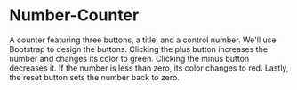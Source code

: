# Number-Counter

A counter featuring three buttons, a title, and a control number. We'll use Bootstrap to design the buttons. Clicking the plus button increases the number and changes its color to green. Clicking the minus button decreases it. If the number is less than zero, its color changes to red. Lastly, the reset button sets the number back to zero.
